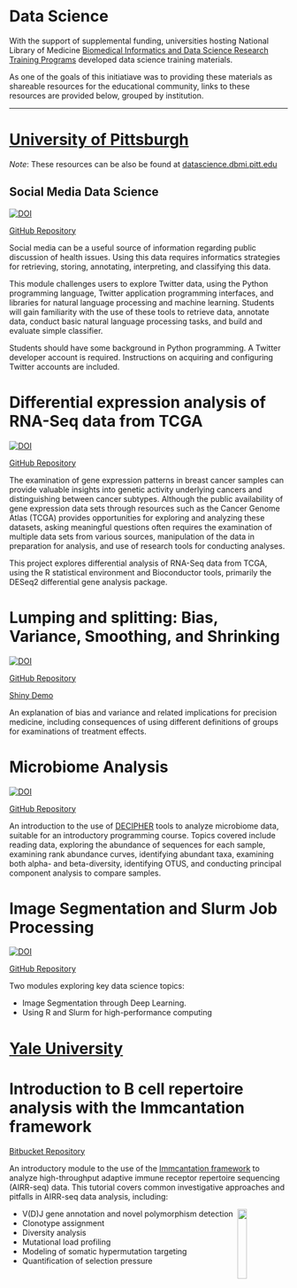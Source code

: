 # Data Science

With the support of supplemental funding, universities hosting  National Library of Medicine [Biomedical Informatics and Data Science Research Training Programs](https://www.nlm.nih.gov/ep/GrantTrainInstitute.html) developed data science training materials. 

As one of the goals of this initiatiave was to providing these materials as shareable resources for the educational community, links to these resources are provided below, grouped by institution.

---
# [University of Pittsburgh](https://www.dbmi.pitt.edu)

*Note*: These resources can be also be found at [datascience.dbmi.pitt.edu](https://datascience.dbmi.pitt.edu) 

## Social Media Data Science

[![DOI](https://zenodo.org/badge/147564959.svg)](https://zenodo.org/badge/latestdoi/147564959)

[GitHub Repository](https://github.com/dbmi-pitt/SocialMediaDataScience)

Social media can be a useful source of information regarding public discussion of health issues.  Using this data requires informatics strategies for retrieving, storing, annotating, interpreting, and classifying this data. 

This module challenges users to explore Twitter data, using the Python programming language, Twitter application programming interfaces, and libraries for natural language processing and machine learning.  Students will gain familiarity with the use of these tools to retrieve data, annotate data, conduct basic natural language processing tasks,  and build and evaluate simple classifier.

Students should have some background in Python programming. A Twitter developer account is required. Instructions on acquiring and configuring Twitter accounts are included.

# Differential expression analysis of RNA-Seq data from TCGA

[![DOI](https://zenodo.org/badge/170748515.svg)](https://zenodo.org/badge/latestdoi/170748515)

[GitHub Repository](https://github.com/dbmi-pitt/tcga_brca_rnaseq)

The examination of gene expression patterns in breast cancer samples can provide valuable insights into genetic activity underlying cancers and distinguishing between cancer subtypes. Although the public availability of gene expression data sets through resources such as the Cancer Genome Atlas (TCGA) provides opportunities for exploring and analyzing these datasets, asking meaningful questions often requires the examination of multiple data sets from various sources, manipulation of the data in preparation for analysis, and use of research tools for conducting analyses.

This project explores differential analysis of RNA-Seq data from TCGA, using the R statistical environment and Bioconductor tools, primarily the DESeq2 differential gene analysis package.

# Lumping and splitting: Bias, Variance, Smoothing, and Shrinking

[![DOI](https://zenodo.org/badge/164016584.svg)](https://zenodo.org/badge/latestdoi/164016584)

[GitHub Repository](https://github.com/dbmi-pitt/Bias-variance-smoothing-shrinking)

[Shiny Demo](https://dbmipittdatascience.shinyapps.io/Bias-variance-smoothing-shrinking/)

An explanation of bias and variance and related implications for precision medicine, including consequences of using different definitions of groups for examinations of treatment effects.

# Microbiome Analysis 

[![DOI](https://zenodo.org/badge/164003850.svg)](https://zenodo.org/badge/latestdoi/164003850)

[GitHub Repository](https://github.com/dbmi-pitt/MicrobiomeModule) 

An introduction to the  use of [DECIPHER](http://www2.decipher.codes) tools to analyze  microbiome data, suitable for an introductory programming course. Topics covered include reading data, exploring the abundance of sequences for each sample, examining rank abundance curves, identifying abundant taxa, examining both alpha- and beta-diversity, identifying OTUS, and conducting principal component analysis to compare samples.

# Image Segmentation and Slurm Job Processing

[![DOI](https://zenodo.org/badge/164016740.svg)](https://zenodo.org/badge/latestdoi/164016740)

[GitHub Repository](https://github.com/dbmi-pitt/ImageSegmentation-and-Slurm)

Two modules exploring key data science topics:

* Image Segmentation through Deep Learning.
* Using R and Slurm for high-performance computing

# [Yale University](https://medicine.yale.edu/ycmi/)

# Introduction to B cell repertoire analysis with the Immcantation framework

[Bitbucket Repository](https://bitbucket.org/kleinstein/immcantation/src/default/training/)

An introductory module to the use of the [Immcantation framework](http://immcantation.org) to analyze high-throughput adaptive immune receptor repertoire sequencing (AIRR-seq) data. This tutorial covers common investigative approaches and pitfalls in AIRR-seq data analysis, including:

<a href="http://immcantation.org"><img src="https://bitbucket.org/kleinstein/immcantation/raw/5357d31d42e37e55671e4fa10a8b9787dc69a45f/docs/_static/logo.svg" width="18%" align="right"></a>

* V(D)J gene annotation and novel polymorphism detection
* Clonotype assignment
* Diversity analysis
* Mutational load profiling
* Modeling of somatic hypermutation targeting
* Quantification of selection pressure
